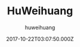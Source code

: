 ---
layout: JamstackTheme
title: HuWeihuang
github: https://github.com/huweihuang/hexo-theme-huweihuang
demo: https://www.huweihuang.com/
author: huweihuang
ssg: Hexo
date: 2017-10-22T03:07:50.000Z
description: ' Ported theme of Hux Blog by YuHsuan, Modified by Hu Weihuang'
stale: false
---
